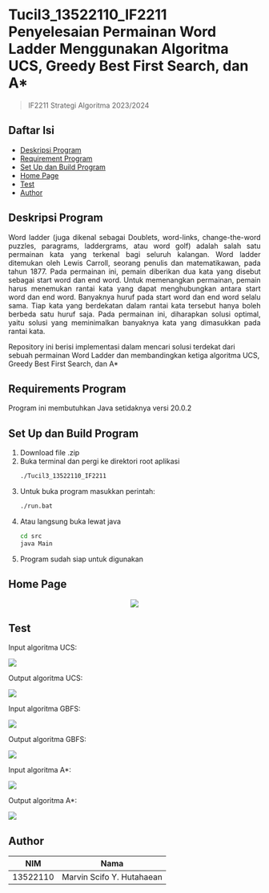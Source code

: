 # Tucil3_13522110_IF2211 Penyelesaian Permainan Word Ladder Menggunakan Algoritma UCS, Greedy Best First Search, dan A*

> IF2211 Strategi Algoritma 2023/2024

## **Daftar Isi**

- [Deskripsi Program](#deskripsi-program)
- [Requirement Program](#requirements-program)
- [Set Up dan Build Program](#set-up-dan-build-program)
- [Home Page](#home-page)
- [Test](#test)
- [Author](#author)

## **Deskripsi Program**

<p align="justify">
Word ladder (juga dikenal sebagai Doublets, word-links, change-the-word puzzles, paragrams, laddergrams, atau word golf) adalah salah satu permainan kata yang terkenal bagi seluruh kalangan. Word ladder ditemukan oleh Lewis Carroll, seorang penulis dan matematikawan, pada tahun 1877. Pada permainan ini, pemain diberikan dua kata yang disebut sebagai start word dan end word. Untuk memenangkan permainan, pemain harus menemukan rantai kata yang dapat menghubungkan antara start word dan end word. Banyaknya huruf pada start word dan end word selalu sama. Tiap kata yang berdekatan dalam rantai kata tersebut hanya boleh berbeda satu huruf saja. Pada permainan ini, diharapkan solusi optimal, yaitu solusi yang meminimalkan banyaknya kata yang dimasukkan pada rantai kata.

Repository ini berisi implementasi dalam mencari solusi terdekat dari sebuah permainan Word Ladder dan membandingkan ketiga algoritma UCS, Greedy Best First Search, dan A*

</p>

## **Requirements Program**
Program ini membutuhkan Java setidaknya versi 20.0.2

## **Set Up dan Build Program**
1. Download file .zip
2. Buka terminal dan pergi ke direktori root aplikasi 
     ```bash
     ./Tucil3_13522110_IF2211
     ```
3. Untuk buka program masukkan perintah:
     ```bash
     ./run.bat
     ``` 
4. Atau langsung buka lewat java
     ```bash
     cd src
     java Main
     ```
8. Program sudah siap untuk digunakan

## **Home Page**
<p align="center">
<img src="test/MainPage.png">
</p>

## **Test**
<p align="center">

Input algoritma UCS:

<img src="test/UCS_in1.png">

Output algoritma UCS:

<img src="test/UCS_out1.png">

Input algoritma GBFS:

<img src="test/GBFS_in2.png">

Output algoritma GBFS:

<img src="test/GBFS_out2.png">

Input algoritma A*:

<img src="test/AStar_in3.png">

Output algoritma A*:

<img src="test/AStar_out3.png">
</p>

## **Author**

|   NIM    |           Nama           |
| :------: | :----------------------: |
| 13522110 | Marvin Scifo Y. Hutahaean  |


<!-- Optional -->
<!-- ## License -->
<!-- This project is open source and available under the [... License](). -->

<!-- You don't have to include all sections - just the one's relevant to your project -->
